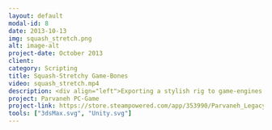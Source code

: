 ```yaml
---
layout: default
modal-id: 8
date: 2013-10-13
img: squash_stretch.png
alt: image-alt
project-date: October 2013
client: 
category: Scripting
title: Squash-Stretchy Game-Bones
video: squash_stretch.mp4
description: <div align="left">Exporting a stylish rig to game-engines has never been easy. This tool privides some exportable rigging features that their native forms are not exportable. Squash-strethy bone chains are one of those non-exportable features.</div>
project: Parvaneh PC-Game
project-link: https://store.steampowered.com/app/353990/Parvaneh_Legacy_of_the_Lights_Guardians/
tools: ["3dsMax.svg", "Unity.svg"]
---
```

